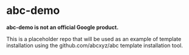 # abc-demo

**abc-demo is not an official Google product.**

This is a placeholder repo that will be used as an example of template
installation using the github.com/abcxyz/abc template installation tool.
